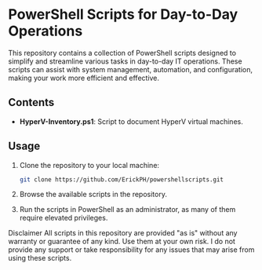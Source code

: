 # PowerShell Scripts for Day-to-Day Operations

This repository contains a collection of PowerShell scripts designed to simplify and streamline various tasks in day-to-day IT operations. These scripts can assist with system management, automation, and configuration, making your work more efficient and effective.

## Contents

- **HyperV-Inventory.ps1**: Script to document HyperV virtual machines.

## Usage

1. Clone the repository to your local machine:
   ```bash
   git clone https://github.com/ErickPH/powershellscripts.git

2. Browse the available scripts in the repository.

3. Run the scripts in PowerShell as an administrator, as many of them require elevated privileges.

Disclaimer
All scripts in this repository are provided "as is" without any warranty or guarantee of any kind. Use them at your own risk. I do not provide any support or take responsibility for any issues that may arise from using these scripts.
